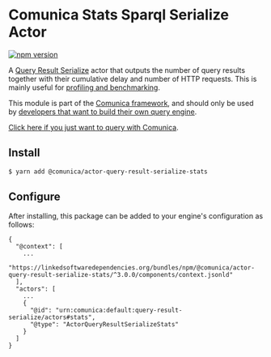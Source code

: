 # Comunica Stats Sparql Serialize Actor

[![npm version](https://badge.fury.io/js/%40comunica%2Factor-query-result-serialize-stats.svg)](https://www.npmjs.com/package/@comunica/actor-query-result-serialize-stats)

A [Query Result Serialize](https://github.com/comunica/comunica/tree/master/packages/bus-query-result-serialize) actor that outputs the number of query results together with their cumulative delay and number of HTTP requests.
This is mainly useful for [profiling and benchmarking](https://comunica.dev/docs/modify/benchmarking/).

This module is part of the [Comunica framework](https://github.com/comunica/comunica),
and should only be used by [developers that want to build their own query engine](https://comunica.dev/docs/modify/).

[Click here if you just want to query with Comunica](https://comunica.dev/docs/query/).

## Install

```bash
$ yarn add @comunica/actor-query-result-serialize-stats
```

## Configure

After installing, this package can be added to your engine's configuration as follows:
```text
{
  "@context": [
    ...
    "https://linkedsoftwaredependencies.org/bundles/npm/@comunica/actor-query-result-serialize-stats/^3.0.0/components/context.jsonld"
  ],
  "actors": [
    ...
    {
      "@id": "urn:comunica:default:query-result-serialize/actors#stats",
      "@type": "ActorQueryResultSerializeStats"
    }
  ]
}
```
